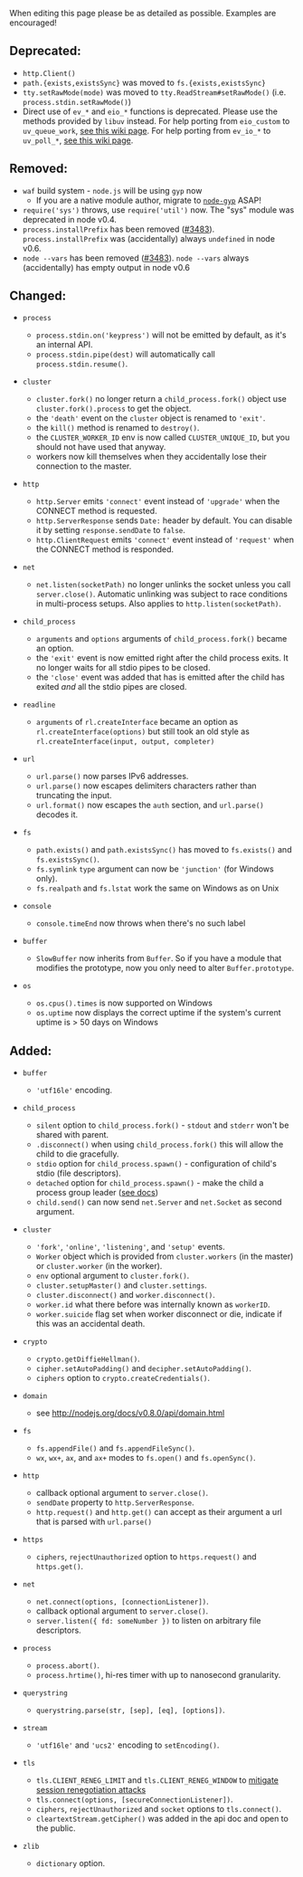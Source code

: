 When editing this page please be as detailed as possible. Examples are encouraged!

## Deprecated:
  * `http.Client()`
  * `path.{exists,existsSync}` was moved to `fs.{exists,existsSync}`
  * `tty.setRawMode(mode)` was moved to `tty.ReadStream#setRawMode()` (i.e. `process.stdin.setRawMode()`)
  * Direct use of `ev_*` and `eio_*` functions is deprecated.  Please use the methods provided by `libuv` instead. For help porting from `eio_custom` to `uv_queue_work`, [see this wiki page](https://github.com/joyent/node/wiki/How-to-migrate-from-eio_custom-to-uv_queue_work). For help porting from `ev_io_*` to `uv_poll_*`, [see this wiki page](https://github.com/joyent/node/wiki/How-to-migrate-from-ev_io_*-to-uv_poll_*-for-IO-polling).

## Removed:
  * `waf` build system - `node.js` will be using `gyp` now
    * If you are a native module author, migrate to [`node-gyp`](https://github.com/TooTallNate/node-gyp) ASAP!
  * `require('sys')` throws, use `require('util')` now. The "sys" module was deprecated in node v0.4.
  * `process.installPrefix` has been removed ([#3483](https://github.com/joyent/node/pull/3483)). `process.installPrefix` was (accidentally) always `undefined` in node v0.6.
  * `node --vars` has been removed ([#3483](https://github.com/joyent/node/pull/3483)). `node --vars` always (accidentally) has empty output in node v0.6

## Changed:

 * `process`
   * `process.stdin.on('keypress')` will not be emitted by default, as it's an internal API.
   * `process.stdin.pipe(dest)` will automatically call `process.stdin.resume()`.

 * `cluster`
   * `cluster.fork()` no longer return a `child_process.fork()` object use `cluster.fork().process` to get the object.
   * the `'death'` event on the `cluster` object is renamed to `'exit'`.
   * the `kill()` method is renamed to `destroy()`.
   * the `CLUSTER_WORKER_ID` env is now called `CLUSTER_UNIQUE_ID`, but you should not have used that anyway.
   * workers now kill themselves when they accidentally lose their connection to the master.

 * `http`
   * `http.Server` emits `'connect'` event instead of `'upgrade'` when the CONNECT method is requested.
   * `http.ServerResponse` sends `Date:` header by default. You can disable it by setting `response.sendDate` to `false`.
   * `http.ClientRequest` emits `'connect'` event instead of `'request'` when the CONNECT method is responded.

 * `net`
   * `net.listen(socketPath)` no longer unlinks the socket unless you call `server.close()`. Automatic unlinking was subject to race conditions in multi-process setups. Also applies to `http.listen(socketPath)`.

 * `child_process`
   * `arguments` and `options` arguments of `child_process.fork()` became an option.
   * the `'exit'` event is now emitted right after the child process exits. It no longer waits for all stdio pipes to be closed.
   * the `'close'` event was added that has is emitted after the child has exited *and* all the stdio pipes are closed.

 * `readline`
   * `arguments` of `rl.createInterface` became an option as `rl.createInterface(options)` but still took an old style as `rl.createInterface(input, output, completer)`

 * `url`
   * `url.parse()` now parses IPv6 addresses.
   * `url.parse()` now escapes delimiters characters rather than truncating the input.
   * `url.format()` now escapes the `auth` section, and `url.parse()` decodes it.

 * `fs`
   * `path.exists()` and `path.existsSync()` has moved to `fs.exists()` and `fs.existsSync()`.
   * `fs.symlink` `type` argument can now be `'junction'` (for Windows only).
   * `fs.realpath` and `fs.lstat` work the same on Windows as on Unix

 * `console`
   * `console.timeEnd` now throws when there's no such label

 * `buffer`
   * `SlowBuffer` now inherits from `Buffer`. So if you have a module that modifies the prototype, now you only need to alter `Buffer.prototype`.

 * `os`
   * `os.cpus().times` is now supported on Windows
   * `os.uptime` now displays the correct uptime if the system's current uptime is > 50 days on Windows

## Added:

 * `buffer`
   * `'utf16le'` encoding.

 * `child_process`
   * `silent` option to `child_process.fork()` - `stdout` and `stderr` won't be shared with parent.
   * `.disconnect()` when using `child_process.fork()` this will allow the child to die gracefully.
   * `stdio` option for `child_process.spawn()` - configuration of child's stdio (file descriptors).
   * `detached` option for `child_process.spawn()` - make the child a process group leader ([see docs](http://nodejs.org/docs/v0.8.0/api/child_process.html#child_process_child_process_spawn_command_args_options))
   * `child.send()` can now send `net.Server` and `net.Socket` as second argument.

 * `cluster`
   * `'fork'`, `'online'`, `'listening'`, and `'setup'` events.
   * `Worker` object which is provided from `cluster.workers` (in the master) or `cluster.worker` (in the worker).
   * `env` optional argument to `cluster.fork()`.
   * `cluster.setupMaster()` and `cluster.settings`.
   * `cluster.disconnect()` and `worker.disconnect()`.
   * `worker.id` what there before was internally known as `workerID`.
   * `worker.suicide` flag set when worker disconnect or die, indicate if this was an accidental death.

 * `crypto`
   * `crypto.getDiffieHellman()`.
   * `cipher.setAutoPadding()` and `decipher.setAutoPadding()`.
   * `ciphers` option to `crypto.createCredentials()`.

 * `domain`
   * see http://nodejs.org/docs/v0.8.0/api/domain.html

 * `fs`
   * `fs.appendFile()` and `fs.appendFileSync()`.
   * `wx`, `wx+`, `ax`, and `ax+` modes to `fs.open()` and `fs.openSync()`.

 * `http`
   * callback optional argument to `server.close()`.
   * `sendDate` property to `http.ServerResponse`.
   * `http.request()` and `http.get()` can accept as their argument a url that is parsed with `url.parse()`

 * `https`
   * `ciphers`, `rejectUnauthorized` option to `https.request()` and `https.get()`.

 * `net`
   * `net.connect(options, [connectionListener])`.
   * callback optional argument to `server.close()`.
   * `server.listen({ fd: someNumber })` to listen on arbitrary file descriptors.

 * `process`
   * `process.abort()`.
   * `process.hrtime()`, hi-res timer with up to nanosecond granularity.

 * `querystring`
   * `querystring.parse(str, [sep], [eq], [options])`.

 * `stream`
   * `'utf16le'` and `'ucs2'` encoding to `setEncoding()`.

 * `tls`
   * `tls.CLIENT_RENEG_LIMIT` and `tls.CLIENT_RENEG_WINDOW` to [mitigate session renegotiation attacks](http://nodejs.org/docs/latest/api/tls.html#tls_client_initiated_renegotiation_attack_mitigation)
   * `tls.connect(options, [secureConnectionListener])`.
   * `ciphers`, `rejectUnauthorized` and `socket` options to `tls.connect()`.
   * `cleartextStream.getCipher()` was added in the api doc and open to the public.

 * `zlib`
   * `dictionary` option.